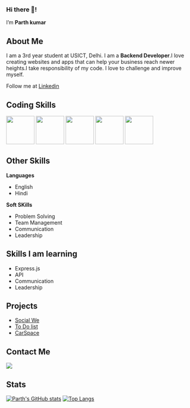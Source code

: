 ### Hi there 👋!
I’m **Parth kumar**

## About Me
I am a 3rd year student at USICT, Delhi. I am a **Backend Developer**.I love creating websites and apps that can help your business reach newer heights.I take responsibility of my code.
I love to challenge and improve myself.

Follow me at [Linkedin](https://www.linkedin.com/in/i-am-parth-kumar/)

## Coding Skills
<p>
    <img src="https://camo.githubusercontent.com/8fca5c95cc983578ef599700d97e264dc729660668b4eb75510e5fb2099683a4/68747470733a2f2f77372e706e6777696e672e636f6d2f706e67732f34362f3632362f706e672d7472616e73706172656e742d632d6c6f676f2d7468652d632d70726f6772616d6d696e672d6c616e67756167652d636f6d70757465722d69636f6e732d636f6d70757465722d70726f6772616d6d696e672d736f757263652d636f64652d70726f6772616d6d696e672d6d697363656c6c616e656f75732d74656d706c6174652d626c75652e706e67" height=76>
  <img src="https://camo.githubusercontent.com/a938376ddb235ca920adf24ff19190d65f51381a4c0c4f9e1f9537b798fa98d9/68747470733a2f2f69636f6e322e636c65616e706e672e636f6d2f32303138303432352f7865712f6b697373706e672d6e6f64652d6a732d6a6176617363726970742d7765622d6170706c69636174696f6e2d657870726573732d6a732d636f6d702d35616530663834646537623830392e313933393934363231353234363933303639393439312e6a7067" height=76>
  <img src="https://camo.githubusercontent.com/05b15cb7064b7bc12239844823b355ced833efe1e1aa6c346642b65002fea6f6/68747470733a2f2f6d706e672e737562706e672e636f6d2f32303139303332382f7365692f6b697373706e672d6d6f6e676f64622d64617461626173652d6e6f73716c2d73686172642d696173692d6d6f6e676f64622d757365722d67726f75702d696173692d6d65652d35633964393332356530323736372e353038323737393231353533383330363933393138312e6a7067" height=76>
  <img src="https://camo.githubusercontent.com/3055a51621dee104f61bea981181aa721787fa52eb741f3e301e30c967772ff4/68747470733a2f2f6d706e672e737562706e672e636f6d2f32303139303632372f7474782f6b697373706e672d6a6176617363726970742d636f6d70757465722d69636f6e732d7363616c61626c652d766563746f722d67726170686963732d6c6973742d6f662d6a6176617363726970742d656e68616e63656d656e74732d66616e646f6d2d646576656c6f706572732d35643134353839356230363235332e373832343631313031353631363134343835373232352e6a7067" height=76>

<img src="https://camo.githubusercontent.com/5e8b7795ea015ba651e5aa642f0209876585317fc50677bfec86e6acde3a6cd7/68747470733a2f2f746f70706e672e636f6d2f2f7075626c69632f75706c6f6164732f707265766965772f626f6f7473747261702d66656174757265642d696d6167652d626f6f7473747261702d332d6c6f676f2d313135363332393331333074656f756639337170752e706e67" height=76>
  <!--       <p>
  <img src="" height=76> -->
  
</p>

## Other Skills

**Languages**
   - English
   - Hindi
 
**Soft SKills**
   - Problem Solving
   - Team Management
   - Communication
   - Leadership
 

## Skills I am learning
   - Express.js
   - API
   - Communication
   - Leadership


## Projects
   - [Social We](https://github.com/Parthkumar507/social-we)
   - [To Do list](https://github.com/Parthkumar507/ToDo-App)
   - [CarSpace](https://github.com/Parthkumar507/Car-Space-3)

## Contact Me
 [<img src="https://camo.githubusercontent.com/297212f5cfd71f14f1a774a22bfd24b24bfa996aa72f4d941f790c8606ca8f0d/68747470733a2f2f696d672e736869656c64732e696f2f62616467652f4769744875622d2532333132313030452e7376673f267374796c653d666f722d7468652d6261646765266c6f676f3d476974687562266c6f676f436f6c6f723d7768697465">](https://github.com/Parthkumar507)
 
 ## Stats
 [![Parth's GitHub stats](https://github-readme-stats.vercel.app/api?username=Parthkumar507)](https://github.com/anuraghazra/github-readme-stats)
 [![Top Langs](https://github-readme-stats.vercel.app/api/top-langs/?username=Parthkumar507&layout=compact)](https://github.com/anuraghazra/github-readme-stats)
 


<!-- 
- 👀 I’m interested in ...
- 🌱 I’m currently learning ...
- 💞️ I’m looking to collaborate on ...
- 📫 How to reach me ...
 -->
<!---
Parthkumar507/Parthkumar507 is a ✨ special ✨ repository because its `README.md` (this file) appears on your GitHub profile.
You can click the Preview link to take a look at your changes.
--->
